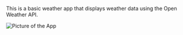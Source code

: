 This is a basic weather app that displays weather data using the Open Weather
API.

![Picture of the App](ScreenShot2020-02-15at11.52.09AM.png)
